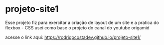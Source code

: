 # projeto-site1
 Esse projeto fiz para exercitar a criação de layout de um site e a pratica do flexbox - CSS
 usei como base o projeto do canal do youtube origamid

 acesse o link aqui: https://rodrigocostadev.github.io/projeto-site1/
